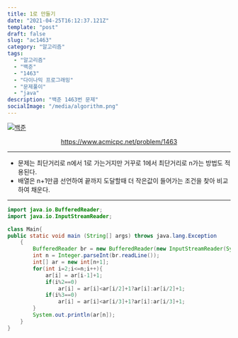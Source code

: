 ```yaml
---
title: 1로 만들기
date: "2021-04-25T16:12:37.121Z"
template: "post"
draft: false
slug: "ac1463"
category: "알고리즘"
tags:
  - "알고리즘"
  - "백준"
  - "1463"
  - "다이나믹 프로그래밍"
  - "문제풀이"
  - "java"
description: "백준 1463번 문제"
socialImage: "/media/algorithm.png"
---
```


[![백준](https://d2gd6pc034wcta.cloudfront.net/images/logo@2x.png)](https://www.acmicpc.net/problem/1463)
<div style="text-align:center"><a href="https://www.acmicpc.net/problem/1463">https://www.acmicpc.net/problem/1463</a></div>

---

- 문제는 최단거리로 n에서 1로 가는거지만 거꾸로 1에서 최단거리로 n가는 방법도 적용된다.
- 배열은 n+1만큼 선언하여 끝까지 도달할때 더 작은값이 들어가는 조건을 찾아 비교하여 채운다.

---


```java
import java.io.BufferedReader;
import java.io.InputStreamReader;

class Main{
public static void main (String[] args) throws java.lang.Exception    
	{
		BufferedReader br = new BufferedReader(new InputStreamReader(System.in));
		int n = Integer.parseInt(br.readLine());
		int[] ar = new int[n+1];
		for(int i=2;i<=n;i++){
			ar[i] = ar[i-1]+1;
			if(i%2==0)
				ar[i] = ar[i]<ar[i/2]+1?ar[i]:ar[i/2]+1; 
			if(i%3==0)
				ar[i] = ar[i]<ar[i/3]+1?ar[i]:ar[i/3]+1;
		}
		System.out.println(ar[n]);
	}    
}


```
